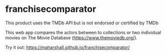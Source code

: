 # franchisecomparator

This product uses the TMDb API but is not endorsed or certified by TMDb

This web app compares the actors between to collections or two individual movies on The Movie Database (https://www.themoviedb.org/).

Try it out: https://maharshall.github.io/franchisecomparator/
